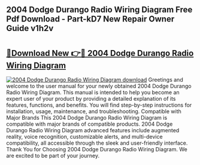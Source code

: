 ## 2004 Dodge Durango Radio Wiring Diagram Free Pdf Download - Part-kD7 New Repair Owner Guide v1h2v

# <h2><a href="http://dfmv9fg.blite.top/?on=2004+Dodge+Durango+Radio+Wiring+Diagram">🔗Download New 👉🔴 2004 Dodge Durango Radio Wiring Diagram</a></h2>

[![2004 Dodge Durango Radio Wiring Diagram download](https://i.imgur.com/lujVjoI.png)](http://dfmv9fg.blite.top/?on=2004+Dodge+Durango+Radio+Wiring+Diagram)
Greetings and welcome to the user manual for your newly obtained 2004 Dodge Durango Radio Wiring Diagram. This manual is intended to help you become an expert user of your product by providing a detailed explanation of its features, functions, and benefits. You will find step-by-step instructions for installation, usage, maintenance, and troubleshooting. Compatible with Major Brands This 2004 Dodge Durango Radio Wiring Diagram is compatible with major brands of compatible products. 2004 Dodge Durango Radio Wiring Diagram advanced features include augmented reality, voice recognition, customizable alerts, and multi-device compatibility, all accessible through the sleek and user-friendly interface. Thank You for Choosing 2004 Dodge Durango Radio Wiring Diagram. We are excited to be part of your journey.
